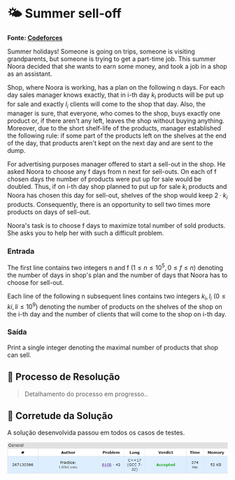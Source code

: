 # 🌤️ Summer sell-off

**Fonte: [Codeforces](https://codeforces.com/contest/810/problem/B)**

Summer holidays! Someone is going on trips, someone is visiting grandparents, but someone is trying to get a part-time job. This summer Noora decided that she wants to earn some money, and took a job in a shop as an assistant.

Shop, where Noora is working, has a plan on the following n days. For each day sales manager knows exactly, that in i-th day $k_i$ products will be put up for sale and exactly $l_i$ clients will come to the shop that day. Also, the manager is sure, that everyone, who comes to the shop, buys exactly one product or, if there aren't any left, leaves the shop without buying anything. Moreover, due to the short shelf-life of the products, manager established the following rule: if some part of the products left on the shelves at the end of the day, that products aren't kept on the next day and are sent to the dump.

For advertising purposes manager offered to start a sell-out in the shop. He asked Noora to choose any f days from n next for sell-outs. On each of f chosen days the number of products were put up for sale would be doubled. Thus, if on i-th day shop planned to put up for sale $k_i$ products and Noora has chosen this day for sell-out, shelves of the shop would keep $2·k_i$ products. Consequently, there is an opportunity to sell two times more products on days of sell-out.

Noora's task is to choose f days to maximize total number of sold products. She asks you to help her with such a difficult problem.

### Entrada
The first line contains two integers n and f ($1 ≤ n ≤ 10^5, 0 ≤ f ≤ n$) denoting the number of days in shop's plan and the number of days that Noora has to choose for sell-out.

Each line of the following n subsequent lines contains two integers $k_i, l_i$ ($0 ≤ ki, li ≤ 10^9$) denoting the number of products on the shelves of the shop on the i-th day and the number of clients that will come to the shop on i-th day.

### Saída
Print a single integer denoting the maximal number of products that shop can sell.

## 🧩 Processo de Resolução

> Detalhamento do processo em progresso..

## 📝 Corretude da Solução
A solução desenvolvida passou em todos os casos de testes.

![Accepted](img/accepted.png)